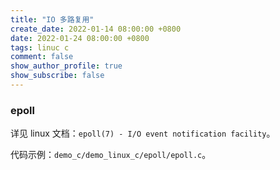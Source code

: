 ```yaml
---
title: "IO 多路复用"
create_date: 2022-01-14 08:00:00 +0800
date: 2022-01-24 08:00:00 +0800
tags: linuc c
comment: false
show_author_profile: true
show_subscribe: false
---
```


### epoll

详见 linux 文档：`epoll(7) - I/O event notification facility`。

代码示例：`demo_c/demo_linux_c/epoll/epoll.c`。